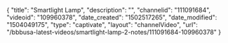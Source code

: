 {
    "title": "Smartlight Lamp",
    "description": "",
    "channelid": "111091684",
    "videoid": "109960378",
    "date_created": "1502517265",
    "date_modified": "1504049175",
    "type": "captivate",
    "layout": "channelVideo",
    "url": "\/bbbusa-latest-videos\/smartlight-lamp-2-notes\/111091684-109960378"
}